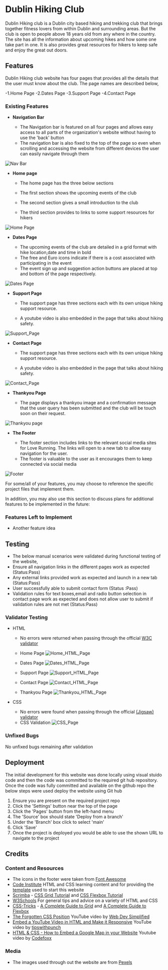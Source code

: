 # Dublin Hiking Club

Dublin Hiking club is a Dublin city based hiking and trekking club that brings together fitness lovers from within Dublin and surrounding areas. But the club is open to people above 18 years old from any where in the country. The site has all the information about upcoming hikes and how some one take part in one. It is also provides great resources for hikers to keep safe and enjoy the great out doors.





## Features 

Dublin Hiking club website has four pages that provides all the details that the user must know about the club. The page names are described below,

-1.Home Page
-2.Dates Page
-3.Support Page
-4.Contact Page

### Existing Features

- __Navigation Bar__

  - The Navigation bar is featured on all four pages and allows easy access to all parts of the organization's website without having to use the 'back' button
  - The navigation bar is also fixed to the top of the page so even when scrolling and accessing the website from different devices the user can easily navigate through them

![Nav Bar](https://github.com/cmssmw23/Dublin_Hiking_Club/blob/f015e007c6c380d4dbb34551e54563ba284559d9/documentation/read%20me%20images/navigation.PNG)

- __Home page__

  - The home page has the three below sections

  - The first section shows the upcoming events of the club

  - The second section gives a small introduction to the club 

  - The third section provides to links to some support resources for hikers
  


![Home Page](https://github.com/cmssmw23/Dublin_Hiking_Club/blob/f015e007c6c380d4dbb34551e54563ba284559d9/documentation/read%20me%20images/Home.png)

- __Dates Page__

  - The upcoming events of the club are detailed in a grid format with hike location,date and time in bold 
  - The free and Euro icons indicate if there is a cost associated with participating in the event
  - The event sign up and suggestion action buttons are placed at top and bottom of the page respectively.

![Dates Page](https://github.com/cmssmw23/Dublin_Hiking_Club/blob/f015e007c6c380d4dbb34551e54563ba284559d9/documentation/read%20me%20images/Dates.png)

- __Support Page__

  - The support page has three sections each with its own unique hiking support resource.

  - A youtube video is also embedded in the page that talks about hiking safety. 

![Support_Page](https://github.com/cmssmw23/Dublin_Hiking_Club/blob/f015e007c6c380d4dbb34551e54563ba284559d9/documentation/read%20me%20images/support.png)

- __Contact Page__

  - The support page has three sections each with its own unique hiking support resource.

  - A youtube video is also embedded in the page that talks about hiking safety. 

![Contact_Page](https://github.com/cmssmw23/Dublin_Hiking_Club/blob/f015e007c6c380d4dbb34551e54563ba284559d9/documentation/read%20me%20images/Contact.png)


- __Thankyou Page__

  - The page displays a thankyou image and a confirmation message that the user query has been submitted and the club will be touch soon on their request. 

![Thankyou page](https://github.com/cmssmw23/Dublin_Hiking_Club/blob/f015e007c6c380d4dbb34551e54563ba284559d9/documentation/read%20me%20images/thankyou.png)



- __The Footer__ 

  - The footer section includes links to the relevant social media sites for Love Running. The links will open to a new tab to allow easy navigation for the user. 
  - The footer is valuable to the user as it encourages them to keep connected via social media

![Footer](https://github.com/cmssmw23/Dublin_Hiking_Club/blob/f015e007c6c380d4dbb34551e54563ba284559d9/documentation/read%20me%20images/footer.PNG)




For some/all of your features, you may choose to reference the specific project files that implement them.

In addition, you may also use this section to discuss plans for additional features to be implemented in the future:

### Features Left to Implement

- Another feature idea

## Testing 
- The below manual scenarios were validated during functional testing of the website,
- Ensure all navigation links in the different pages work as expected (Status:Pass)
- Any external links provided work as expected and launch in a new tab (Status:Pass)
- User successfully able to submit contact form (Status :Pass)
- Validation rules for text boxes,email and radio button selection in contact page work as expected and does not allow user to submit if validation rules are not met (Status:Pass)



### Validator Testing 

- HTML
  - No errors were returned when passing through the official [W3C validator](https://validator.w3.org/nu/?doc=https%3A%2F%2Fcode-institute-org.github.io%2Flove-running-2.0%2Findex.html)
 
  - Home Page
   ![Home_HTML_Page](https://github.com/cmssmw23/Dublin_Hiking_Club/blob/81a6bc7a61a9560dbd939eb70894e96273ea7e68/documentation/testing/home-html.PNG)

  - Dates Page
   ![Dates_HTML_Page](https://github.com/cmssmw23/Dublin_Hiking_Club/blob/81a6bc7a61a9560dbd939eb70894e96273ea7e68/documentation/testing/dates-html.PNG)
  
  - Support Page
   ![Support_HTML_Page](https://github.com/cmssmw23/Dublin_Hiking_Club/blob/81a6bc7a61a9560dbd939eb70894e96273ea7e68/documentation/testing/support-html.PNG)

  - Contact Page
   ![Contact_HTML_Page](https://github.com/cmssmw23/Dublin_Hiking_Club/blob/81a6bc7a61a9560dbd939eb70894e96273ea7e68/documentation/testing/contact-html.PNG)

  - Thankyou Page
   ![Thankyou_HTML_Page](https://github.com/cmssmw23/Dublin_Hiking_Club/blob/81a6bc7a61a9560dbd939eb70894e96273ea7e68/documentation/testing/thankyou-html.PNG)
 
- CSS
  - No errors were found when passing through the official [(Jigsaw) validator](https://jigsaw.w3.org/css-validator/validator?uri=https%3A%2F%2Fvalidator.w3.org%2Fnu%2F%3Fdoc%3Dhttps%253A%252F%252Fcode-institute-org.github.io%252Flove-running-2.0%252Findex.html&profile=css3svg&usermedium=all&warning=1&vextwarning=&lang=en#css)
  - CSS Validation
      ![CSS_Page](https://github.com/cmssmw23/Dublin_Hiking_Club/blob/81a6bc7a61a9560dbd939eb70894e96273ea7e68/documentation/testing/css%20validation.PNG)

### Unfixed Bugs

No unfixed bugs remaining after validation

## Deployment

The initial development for this website was done locally using visual stuido code and then the code was committed to the required git hub repository. Once the code was fully committed and available on the github repo the below steps were used deploy the website using Git hub
1. Ensure you are present on the required project repo
2. Click the 'Settings' button near the top of the page
3. Click the 'Pages' button from the left-hand menu
4. The 'Source' box should state 'Deploy from a branch'
5. Under the 'Branch' box click to select 'main'
6. Click 'Save'
7. Once the project is deployed you would be able to use the shown URL to navigate to the project




## Credits 

### Content and Resources

- The icons in the footer were taken from [Font Awesome](https://fontawesome.com/)
- [Code Institute]() HTML and CSS learning content and for providing the [template]() used to start this website
- [Scrimba](https://scrimba.com/) - [CSS Grid Tutorial](https://scrimba.com/learn/cssgrid) and [CSS Flexbox Tutorial](https://scrimba.com/learn/flexbox)
- [W3Schools](https://www.w3schools.com/) For general tips and advice on a variety of HTML and CSS
- [CSS-Tricks](https://css-tricks.com/) - [A Complete Guide to Grid](https://css-tricks.com/snippets/css/complete-guide-grid/) and [A Complete Guide to Flexbox](https://css-tricks.com/snippets/css/a-guide-to-flexbox/)
- [The Forgotten CSS Position](https://www.youtube.com/watch?v=NzjU1GmKosQ) YouTube video by [Web Dev Simplified](https://www.youtube.com/c/WebDevSimplified) 
- [Embed a YouTube Video in HTML and Make it Responsive](https://www.youtube.com/watch?v=9YffrCViTVk) YouTube video by [tipswithpunch](https://www.youtube.com/c/tipswithpunch)
- [HTML & CSS - How to Embed a Google Map in your Website](https://www.youtube.com/watch?v=825ZZcArSWY) Youtube video by [Codefoxx](https://www.youtube.com/c/codefoxx)

  

### Media

- The images used through out the website are from [Pexels](https://www.pexels.com/search/open%20source/) 



 


